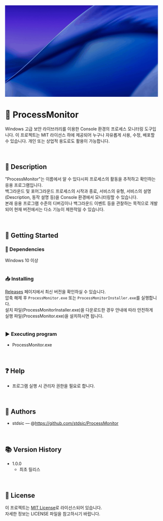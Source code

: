 ![ProcessMonitor 실행 화면](./Images/ProcessMonitor-demo.gif)
# 📌 ProcessMonitor<br>
Windows 고급 보안 라이브러리를 이용한 Console 환경의 프로세스 모니터링 도구입니다.
이 프로젝트는 MIT 라이선스 하에 제공되어 누구나 자유롭게 사용, 수정, 배포할 수 있습니다. 개인 또는 상업적 용도로도 활용이 가능합니다.<br>
<br><br>
## 📝 Description<br>
"ProcessMonitor"는 이름에서 알 수 있다시피 프로세스의 활동을 추적하고 확인하는 응용 프로그램입니다.<br>
백그라운드 및 포어그라운드 프로세스의 시작과 종료, 서비스의 유형, 서비스의 설명(Description, 동작 설명 등)을 Console 환경에서 모니터링할 수 있습니다.<br>
본래 응용 프로그램 수준의 디버깅이나 백그라운드 이벤트 등을 관찰하는 목적으로 개발되어 현재 버전에서는 다소 기능이 제한적일 수 있습니다.<br>
<br><br>
## 🚀 Getting Started<br>
### 🔧 Dependencies<br>
Windows 10 이상<br>
<br>
### 📥 Installing<br>
[Releases](https://github.com/stdFrog/ProcessMonitor/releases) 페이지에서 최신 버전을 확인하실 수 있습니다.<br>
압축 해제 후 `ProcessMonitor.exe` 또는 `ProcessMonitorInstaller.exe`를 실행합니다.<br>
설치 파일(ProcessMonitorInstaller.exe)을 다운로드한 경우 안내에 따라 안전하게 실행 파일(ProcessMonitor.exe)을 설치하시면 됩니다.<br>
<br>
### ▶️ Executing program<br>
- ProcessMonitor.exe<br>
<br><br>
## ❓ Help<br>
- 프로그램 실행 시 관리자 권한을 필요로 합니다.<br>
<br><br>
## 👤 Authors<br>
- stdsic — @https://github.com/stdsic/ProcessMonitor<br>
<br><br>
## 📚 Version History<br>
- 1.0.0<br>
  - 최초 릴리스<br>
<br><br>
## 🧾 License<br>
이 프로젝트는 [MIT License](LICENSE)로 라이선스되어 있습니다.<br>
자세한 정보는 LICENSE 파일을 참고하시기 바랍니다.<br>
<br>
